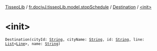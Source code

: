 [TisseoLib](../../index.md) / [fr.docjyJ.tisseoLib.model.stopSchedule](../index.md) / [Destination](index.md) / [&lt;init&gt;](./-init-.md)

# &lt;init&gt;

`Destination(cityId: `[`String`](https://kotlinlang.org/api/latest/jvm/stdlib/kotlin/-string/index.html)`, cityName: `[`String`](https://kotlinlang.org/api/latest/jvm/stdlib/kotlin/-string/index.html)`, id: `[`String`](https://kotlinlang.org/api/latest/jvm/stdlib/kotlin/-string/index.html)`, line: `[`List`](https://kotlinlang.org/api/latest/jvm/stdlib/kotlin.collections/-list/index.html)`<`[`Line`](../../fr.docjy-j.tisseo-lib.model.line/-line/index.md)`>, name: `[`String`](https://kotlinlang.org/api/latest/jvm/stdlib/kotlin/-string/index.html)`)`